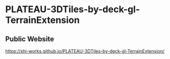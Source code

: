 # PLATEAU-3DTiles-by-deck-gl-TerrainExtension
## Public Website
https://shi-works.github.io/PLATEAU-3DTiles-by-deck-gl-TerrainExtension/
